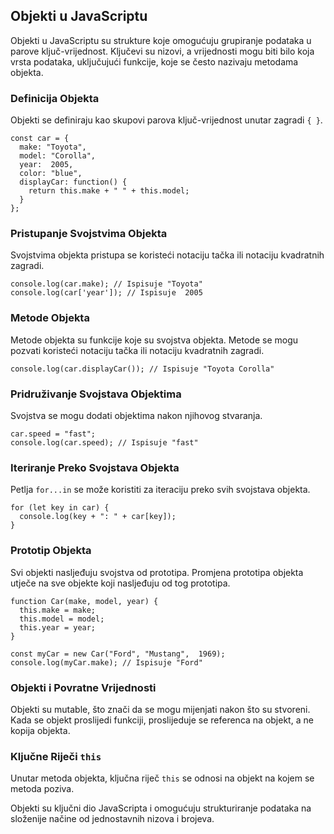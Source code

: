## Objekti u JavaScriptu

Objekti u JavaScriptu su strukture koje omogućuju grupiranje podataka u parove ključ-vrijednost. Ključevi su nizovi, a vrijednosti mogu biti bilo koja vrsta podataka, uključujući funkcije, koje se često nazivaju metodama objekta.

### Definicija Objekta

Objekti se definiraju kao skupovi parova ključ-vrijednost unutar zagradi `{ }`.

```
const car = {
  make: "Toyota",
  model: "Corolla",
  year:  2005,
  color: "blue",
  displayCar: function() {
    return this.make + " " + this.model;
  }
};
```

### Pristupanje Svojstvima Objekta

Svojstvima objekta pristupa se koristeći notaciju tačka ili notaciju kvadratnih zagradi.

```
console.log(car.make); // Ispisuje "Toyota"
console.log(car['year']); // Ispisuje  2005
```

### Metode Objekta

Metode objekta su funkcije koje su svojstva objekta. Metode se mogu pozvati koristeći notaciju tačka ili notaciju kvadratnih zagradi.

```
console.log(car.displayCar()); // Ispisuje "Toyota Corolla"
```

### Pridruživanje Svojstava Objektima

Svojstva se mogu dodati objektima nakon njihovog stvaranja.

```
car.speed = "fast";
console.log(car.speed); // Ispisuje "fast"
```

### Iteriranje Preko Svojstava Objekta

Petlja `for...in` se može koristiti za iteraciju preko svih svojstava objekta.

```
for (let key in car) {
  console.log(key + ": " + car[key]);
}
```

### Prototip Objekta

Svi objekti nasljeđuju svojstva od prototipa. Promjena prototipa objekta utječe na sve objekte koji nasljeđuju od tog prototipa.

```
function Car(make, model, year) {
  this.make = make;
  this.model = model;
  this.year = year;
}

const myCar = new Car("Ford", "Mustang",  1969);
console.log(myCar.make); // Ispisuje "Ford"
```

### Objekti i Povratne Vrijednosti

Objekti su mutable, što znači da se mogu mijenjati nakon što su stvoreni. Kada se objekt proslijedi funkciji, proslijeduje se referenca na objekt, a ne kopija objekta.

### Ključne Riječi `this`

Unutar metoda objekta, ključna riječ `this` se odnosi na objekt na kojem se metoda poziva.

Objekti su ključni dio JavaScripta i omogućuju strukturiranje podataka na složenije načine od jednostavnih nizova i brojeva.
